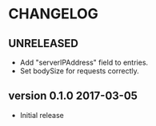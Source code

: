 # CHANGELOG

UNRELEASED
-------------------------
* Add "serverIPAddress" field to entries.
* Set bodySize for requests correctly.

version 0.1.0 2017-03-05
-------------------------
* Initial release